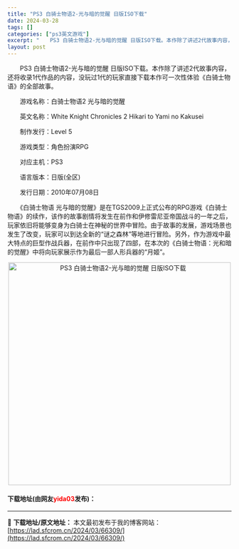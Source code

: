 ```yaml
---
title: "PS3 白骑士物语2-光与暗的觉醒 日版ISO下载"
date: 2024-03-28
tags: []
categories: ["ps3英文游戏"]
excerpt: "　　PS3 白骑士物语2-光与暗的觉醒 日版ISO下载。本作除了讲述2代故事内容，还将收录1代作品的内容，没玩过1代的玩家直接下载本作可一次性体验《白骑士物语》的全部故事。 　　游戏名称：白骑士物语2 光与暗的觉醒 　　英文名称：White Knight Chronicles 2 Hikari to&hellip;"
layout: post
---
```


 <p>　　PS3 白骑士物语2-光与暗的觉醒 日版ISO下载。本作除了讲述2代故事内容，还将收录1代作品的内容，没玩过1代的玩家直接下载本作可一次性体验《白骑士物语》的全部故事。</p> <p>　　游戏名称：白骑士物语2 光与暗的觉醒</p> <p>　　英文名称：White Knight Chronicles 2 Hikari to Yami no Kakusei</p> <p>　　制作发行：Level 5</p> <p>　　游戏类型：角色扮演RPG</p> <p>　　对应主机：PS3</p> <p>　　语言版本：日版(全区)</p> <p>　　发行日期：2010年07月08日</p> <p>　　《白骑士物语 光与暗的觉醒》是在TGS2009上正式公布的RPG游戏《白骑士物语》的续作，该作的故事剧情将发生在前作和伊修雷尼亚帝国战斗的一年之后，玩家依旧将能够变身为白骑士在神秘的世界中冒险。由于故事的发展，游戏场景也发生了改变，玩家可以到达全新的&ldquo;谜之森林&rdquo;等地进行冒险。另外，作为游戏中最大特点的巨型作战兵器，在前作中只出现了四部，在本次的《白骑士物语：光和暗的觉醒》中将向玩家展示作为最后一部人形兵器的&ldquo;月姬&rdquo;。</p> <p align="center"><img align="" border="0" src="https://lad.sfcrom.cn/wp-content/uploads/2024/03/20240328_66051dc6386fd.webp" width="500" alt="PS3 白骑士物语2-光与暗的觉醒 日版ISO下载" /></p> <p><h4>下载地址(由网友<font color="red">yida03</font>发布)：</h4></p> 

---
📖 **下载地址/原文地址：** 本文最初发布于我的博客网站：[https://lad.sfcrom.cn/2024/03/66309/](https://lad.sfcrom.cn/2024/03/66309/)
